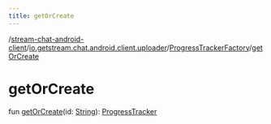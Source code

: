```yaml
---
title: getOrCreate
---
```

/[stream-chat-android-client](../../index.md)/[io.getstream.chat.android.client.uploader](../index.md)/[ProgressTrackerFactory](index.md)/[getOrCreate](getOrCreate.md)  
  
  
  
# getOrCreate  
fun [getOrCreate](getOrCreate.md)(id: [String](https://kotlinlang.org/api/latest/jvm/stdlib/kotlin/-string/index.html)): [ProgressTracker](../ProgressTracker/index.md)
